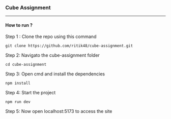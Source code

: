 ### Cube Assignment

---

#### How to run ?

Step 1 : Clone the repo using this command

`git clone https://github.com/ritik48/cube-assignment.git`

Step 2: Navigato the cube-assignment folder

`cd cube-assignment`

Step 3: Open cmd and install the dependencies

`npm install`

Step 4: Start the project

`npm run dev`

Step 5: Now open localhost:5173 to access the site
